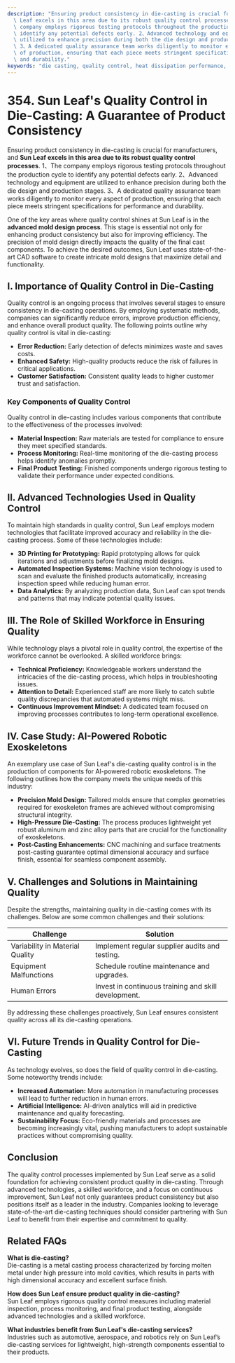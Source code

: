 ```yaml
---
description: "Ensuring product consistency in die-casting is crucial for manufacturers, and **Sun\
  \ Leaf excels in this area due to its robust quality control processes**. 1、The\
  \ company employs rigorous testing protocols throughout the production cycle to\
  \ identify any potential defects early. 2、Advanced technology and equipment are\
  \ utilized to enhance precision during both the die design and production stages.\
  \ 3、A dedicated quality assurance team works diligently to monitor every aspect\
  \ of production, ensuring that each piece meets stringent specifications for performance\
  \ and durability."
keywords: "die casting, quality control, heat dissipation performance, heat sink"
---
```

# 354. Sun Leaf's Quality Control in Die-Casting: A Guarantee of Product Consistency

Ensuring product consistency in die-casting is crucial for manufacturers, and **Sun Leaf excels in this area due to its robust quality control processes**. 1、The company employs rigorous testing protocols throughout the production cycle to identify any potential defects early. 2、Advanced technology and equipment are utilized to enhance precision during both the die design and production stages. 3、A dedicated quality assurance team works diligently to monitor every aspect of production, ensuring that each piece meets stringent specifications for performance and durability.

One of the key areas where quality control shines at Sun Leaf is in the **advanced mold design process**. This stage is essential not only for enhancing product consistency but also for improving efficiency. The precision of mold design directly impacts the quality of the final cast components. To achieve the desired outcomes, Sun Leaf uses state-of-the-art CAD software to create intricate mold designs that maximize detail and functionality. 

## **I. Importance of Quality Control in Die-Casting**

Quality control is an ongoing process that involves several stages to ensure consistency in die-casting operations. By employing systematic methods, companies can significantly reduce errors, improve production efficiency, and enhance overall product quality. The following points outline why quality control is vital in die-casting:

- **Error Reduction:** Early detection of defects minimizes waste and saves costs.
- **Enhanced Safety:** High-quality products reduce the risk of failures in critical applications.
- **Customer Satisfaction:** Consistent quality leads to higher customer trust and satisfaction.
  
### **Key Components of Quality Control**

Quality control in die-casting includes various components that contribute to the effectiveness of the processes involved:

- **Material Inspection:** Raw materials are tested for compliance to ensure they meet specified standards.
- **Process Monitoring:** Real-time monitoring of the die-casting process helps identify anomalies promptly.
- **Final Product Testing:** Finished components undergo rigorous testing to validate their performance under expected conditions.

## **II. Advanced Technologies Used in Quality Control**

To maintain high standards in quality control, Sun Leaf employs modern technologies that facilitate improved accuracy and reliability in the die-casting process. Some of these technologies include:

- **3D Printing for Prototyping:** Rapid prototyping allows for quick iterations and adjustments before finalizing mold designs.
- **Automated Inspection Systems:** Machine vision technology is used to scan and evaluate the finished products automatically, increasing inspection speed while reducing human error.
- **Data Analytics:** By analyzing production data, Sun Leaf can spot trends and patterns that may indicate potential quality issues.

## **III. The Role of Skilled Workforce in Ensuring Quality**

While technology plays a pivotal role in quality control, the expertise of the workforce cannot be overlooked. A skilled workforce brings:

- **Technical Proficiency:** Knowledgeable workers understand the intricacies of the die-casting process, which helps in troubleshooting issues.
- **Attention to Detail:** Experienced staff are more likely to catch subtle quality discrepancies that automated systems might miss.
- **Continuous Improvement Mindset:** A dedicated team focused on improving processes contributes to long-term operational excellence.

## **IV. Case Study: AI-Powered Robotic Exoskeletons**

An exemplary use case of Sun Leaf's die-casting quality control is in the production of components for AI-powered robotic exoskeletons. The following outlines how the company meets the unique needs of this industry:

- **Precision Mold Design:** Tailored molds ensure that complex geometries required for exoskeleton frames are achieved without compromising structural integrity.
- **High-Pressure Die-Casting:** The process produces lightweight yet robust aluminum and zinc alloy parts that are crucial for the functionality of exoskeletons.
- **Post-Casting Enhancements:** CNC machining and surface treatments post-casting guarantee optimal dimensional accuracy and surface finish, essential for seamless component assembly.

## **V. Challenges and Solutions in Maintaining Quality**

Despite the strengths, maintaining quality in die-casting comes with its challenges. Below are some common challenges and their solutions:

| Challenge                       | Solution                                          |
|---------------------------------|--------------------------------------------------|
| Variability in Material Quality  | Implement regular supplier audits and testing.   |
| Equipment Malfunctions           | Schedule routine maintenance and upgrades.       |
| Human Errors                    | Invest in continuous training and skill development. |

By addressing these challenges proactively, Sun Leaf ensures consistent quality across all its die-casting operations.

## **VI. Future Trends in Quality Control for Die-Casting**

As technology evolves, so does the field of quality control in die-casting. Some noteworthy trends include:

- **Increased Automation:** More automation in manufacturing processes will lead to further reduction in human errors.
- **Artificial Intelligence:** AI-driven analytics will aid in predictive maintenance and quality forecasting.
- **Sustainability Focus:** Eco-friendly materials and processes are becoming increasingly vital, pushing manufacturers to adopt sustainable practices without compromising quality.

## **Conclusion**

The quality control processes implemented by Sun Leaf serve as a solid foundation for achieving consistent product quality in die-casting. Through advanced technologies, a skilled workforce, and a focus on continuous improvement, Sun Leaf not only guarantees product consistency but also positions itself as a leader in the industry. Companies looking to leverage state-of-the-art die-casting techniques should consider partnering with Sun Leaf to benefit from their expertise and commitment to quality.

## Related FAQs

**What is die-casting?**  
Die-casting is a metal casting process characterized by forcing molten metal under high pressure into mold cavities, which results in parts with high dimensional accuracy and excellent surface finish.

**How does Sun Leaf ensure product quality in die-casting?**  
Sun Leaf employs rigorous quality control measures including material inspection, process monitoring, and final product testing, alongside advanced technologies and a skilled workforce.

**What industries benefit from Sun Leaf's die-casting services?**  
Industries such as automotive, aerospace, and robotics rely on Sun Leaf’s die-casting services for lightweight, high-strength components essential to their products.
